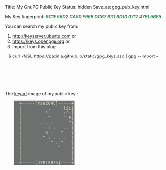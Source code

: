 Title: My GnuPG Public Key
Status: hidden
Save_as: gpg_pub_key.html


My Key fingerprint: <em style="color:seagreen;font-weight:bold;">9C1E 56D2 CA50 F9EB DC67 6111 6D10 0717 47E1 5BF5</em>

You can search my public key from:

1. <a href="http://keyserver.ubuntu.com/pks/lookup?op=get&search=0x9c1e56d2ca50f9ebdc6761116d10071747e15bf5" style="text-decoration:none;border:none;color:crimson;text-indent:0;" ><i class="fa fa-key"></i> http://keyserver.ubuntu.com</a> or
2. <a href="https://keys.openpgp.org/vks/v1/by-fingerprint/9C1E56D2CA50F9EBDC6761116D10071747E15BF5" style="text-decoration:none;border:none;color:crimson;text-indent:0;" ><i class="fa fa-key"></i> https://keys.openpgp.org</a> or
3. import from this blog:
<article style="margin-top:1em;"><header>
$ curl -fsSL https://paxinla.github.io/static/gpg_keys.asc | gpg --import -
</header></article>

<br/><br/>

The [keyart](https://manpages.ubuntu.com/manpages/disco/man1/keyart.1.html) image of my public key :

<article style="margin-left:2em;max-width:14em;">
<header style="background-color:#6d706e;"><pre style="color:#dcd6cb;">
  +-----[rsa2048]-----+  
  |          .    :lii|  
  |         ^     .:^:|  
  |        . ^     ^.E|  
  |       . . :   .  ^|  
  |        : l .   .. |  
  |         S .   ^   |  
  |        ^ : . . .  |  
  |         . ^ . ^   |  
  |              ^    |  
  |                   |  
  |                   |  
  +-----[47E15BF5]----+  
</pre></header>
</article>
